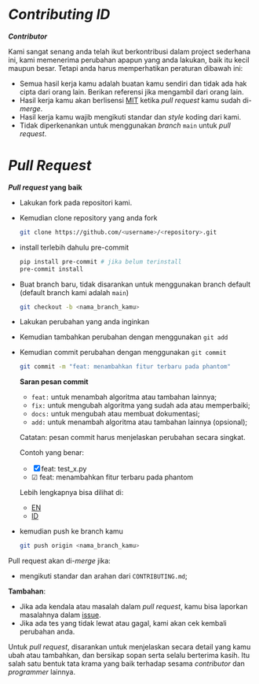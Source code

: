 # *Contributing ID*

***Contributor***

Kami sangat senang anda telah ikut berkontribusi dalam project sederhana ini, kami memenerima perubahan apapun yang anda lakukan, 
baik itu kecil maupun besar. Tetapi anda harus memperhatikan peraturan dibawah ini:

- Semua hasil kerja kamu adalah buatan kamu sendiri dan tidak ada hak cipta dari orang lain. Berikan referensi jika mengambil dari orang lain.
- Hasil kerja kamu akan berlisensi [MIT](LICENSE) ketika *pull request* kamu sudah di-*merge*.
- Hasil kerja kamu wajib mengikuti standar dan *style* koding dari kami.
- Tidak diperkenankan untuk menggunakan *branch* `main` untuk *pull request*.


# *Pull Request*

***Pull request* yang baik**

- Lakukan fork pada repositori kami.
- Kemudian clone repository yang anda fork
    ```bash
    git clone https://github.com/<username>/<repository>.git
    ```
- install terlebih dahulu pre-commit
    ```bash
    pip install pre-commit # jika belum terinstall
    pre-commit install
    ```
- Buat branch baru, tidak disarankan untuk menggunakan branch default (default branch kami adalah `main`)
    ```bash
    git checkout -b <nama_branch_kamu>
    ```
- Lakukan perubahan yang anda inginkan
- Kemudian tambahkan perubahan dengan menggunakan `git add`
- Kemudian commit perubahan dengan menggunakan `git commit`
  ```bash
  git commit -m "feat: menambahkan fitur terbaru pada phantom"
  ```
  **Saran pesan commit**
  - `feat:` untuk menambah algoritma atau tambahan lainnya;
  - `fix:` untuk mengubah algoritma yang sudah ada atau memperbaiki;
  - `docs:` untuk mengubah atau membuat dokumentasi;
  - `add:` untuk menambah algoritma atau tambahan lainnya (opsional);

  Catatan: pesan commit harus menjelaskan perubahan secara singkat.

  Contoh yang benar:
   - &#9746; feat: test_x.py
   - &#9745; feat: menambahkan fitur terbaru pada phantom

  Lebih lengkapnya bisa dilihat di:
   - [EN](https://www.conventionalcommits.org/en/v1.0.0/)
   - [ID](https://www.conventionalcommits.org/id/v1.0.0/)

- kemudian push ke branch kamu
    ```bash
    git push origin <nama_branch_kamu>
    ```

Pull request akan di-*merge* jika:

- mengikuti standar dan arahan dari `CONTRIBUTING.md`;

**Tambahan**:

- Jika ada kendala atau masalah dalam *pull request*, kamu bisa laporkan masalahnya dalam [issue](https://github.com/dapuntech/phantom/issues).
- Jika ada tes yang tidak lewat atau gagal, kami akan cek kembali perubahan anda.

Untuk *pull request*, disarankan untuk menjelaskan secara detail yang kamu ubah atau tambahkan, dan bersikap sopan serta selalu berterima kasih. Itu salah satu bentuk tata krama yang baik terhadap sesama *contributor* dan *programmer* lainnya.
